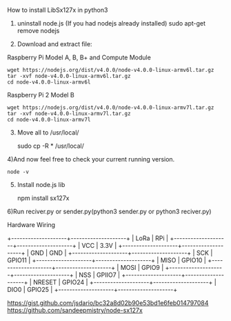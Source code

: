 
How to install LibSx127x in python3

1) uninstall node.js (If you had nodejs already installed)
	sudo apt-get remove nodejs   


2) Download and extract file:

Raspberry Pi Model A, B, B+ and Compute Module

	wget https://nodejs.org/dist/v4.0.0/node-v4.0.0-linux-armv6l.tar.gz 
	tar -xvf node-v4.0.0-linux-armv6l.tar.gz 
	cd node-v4.0.0-linux-armv6l

Raspberry Pi 2 Model B

	wget https://nodejs.org/dist/v4.0.0/node-v4.0.0-linux-armv7l.tar.gz
	tar -xvf node-v4.0.0-linux-armv7l.tar.gz 
	cd node-v4.0.0-linux-armv7l

3) Move all to /usr/local/ 

	sudo cp -R * /usr/local/

4)And now feel free to check your current running version.

	node -v

5) Install node.js lib

	npm install sx127x

6)Run reciver.py or sender.py(python3 sender.py or python3 reciver.py)


Hardware Wiring

+--------------------+--------------------+
|         LoRa       |        RPi         |
+--------------------+--------------------+
|      	  VCC        |        3.3V        |
+--------------------+--------------------+
|         GND        |        GND         |
+--------------------+--------------------+
|         SCK        |       GPIO11       |
+--------------------+--------------------+
|        MISO        |       GPIO10       |
+--------------------+--------------------+
|        MOSI        |       GPIO9        |
+--------------------+--------------------+
|        NSS         |       GPIIO7       |
+--------------------+--------------------+
|       NRESET       |       GPIO24       |
+--------------------+--------------------+
|        DIO0        |       GPIO25       |
+--------------------+--------------------+




https://gist.github.com/jsdario/bc32a8d02b90e53bd1e6feb014797084
https://github.com/sandeepmistry/node-sx127x


